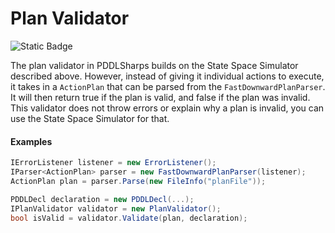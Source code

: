 # Plan Validator
![Static Badge](https://img.shields.io/badge/Namespace-PDDLSharp.PDDLSharp.Toolkit.PlanValidators-orange)

The plan validator in PDDLSharps builds on the State Space Simulator described above.
However, instead of giving it individual actions to execute, it takes in a `ActionPlan` that can be parsed from the `FastDownwardPlanParser`.
It will then return true if the plan is valid, and false if the plan was invalid.
This validator does not throw errors or explain why a plan is invalid, you can use the State Space Simulator for that.

#### Examples
```csharp
IErrorListener listener = new ErrorListener();
IParser<ActionPlan> parser = new FastDownwardPlanParser(listener);
ActionPlan plan = parser.Parse(new FileInfo("planFile"));

PDDLDecl declaration = new PDDLDecl(...);
IPlanValidator validator = new PlanValidator();
bool isValid = validator.Validate(plan, declaration);
```